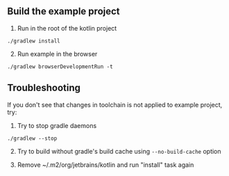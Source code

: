 ## Build the example project 
1. Run in the root of the kotlin project

```shell
./gradlew install
```

2. Run example in the browser
```shell
./gradlew browserDevelopmentRun -t
```

## Troubleshooting

If you don't see that changes in toolchain is not applied to example project, try: 

1. Try to stop gradle daemons
```shell
./gradlew --stop
```

2. Try to build without gradle's build cache using `--no-build-cache` option 

3. Remove ~/.m2/org/jetbrains/kotlin and run "install" task again  
